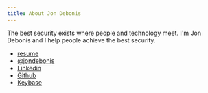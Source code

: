 ```yaml
---
title: About Jon Debonis
---
```




The best security exists where people and technology meet. I'm Jon Debonis and I help people achieve the best security.

<ul>
<li><a href="https://www.jondebonis.com/assets/resume.html">resume</a></li>
<li><a href="https://twitter.com/jondebonis">@jondebonis</a></li>
<li><a href="https://www.linkedin.com/in/jondebonis/">Linkedin</a></li>
<li><a href="https://github.com/jondb">Github</a></li>
<li><a href="https://keybase.io/jondb">Keybase</a></li>
</ul>

